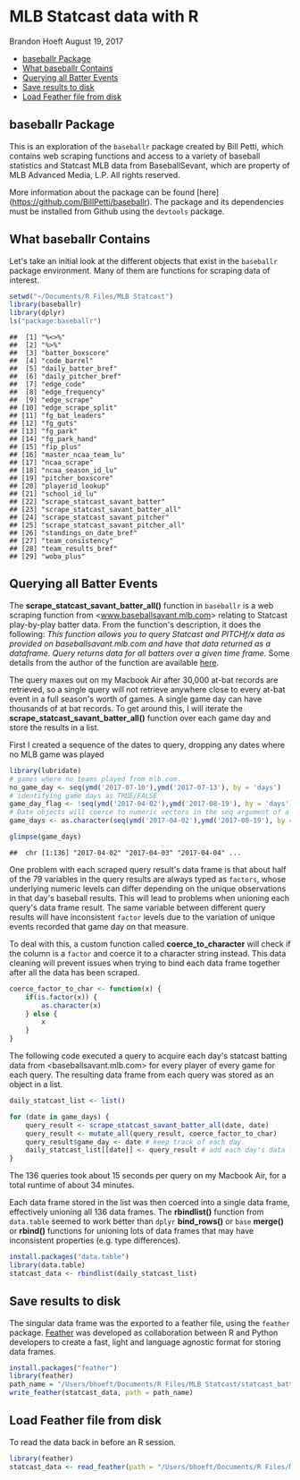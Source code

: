 MLB Statcast data with R
================
Brandon Hoeft
August 19, 2017

-   [baseballr Package](#baseballr-package)
-   [What baseballr Contains](#what-baseballr-contains)
-   [Querying all Batter Events](#querying-all-batter-events)
-   [Save results to disk](#save-results-to-disk)
-   [Load Feather file from disk](#load-feather-file-from-disk)

baseballr Package
-----------------

This is an exploration of the `baseballr` package created by Bill Petti, which contains web scraping functions and access to a variety of baseball statistics and Statcast MLB data from BaseballSevant, which are property of MLB Advanced Media, L.P. All rights reserved.

More information about the package can be found \[here\] (<https://github.com/BillPetti/baseballr>). The package and its dependencies must be installed from Github using the `devtools` package.

What baseballr Contains
-----------------------

Let's take an initial look at the different objects that exist in the `baseballr` package environment. Many of them are functions for scraping data of interest.

``` r
setwd("~/Documents/R Files/MLB Statcast")
library(baseballr)
library(dplyr)
ls("package:baseballr")
```

    ##  [1] "%<>%"                              
    ##  [2] "%>%"                               
    ##  [3] "batter_boxscore"                   
    ##  [4] "code_barrel"                       
    ##  [5] "daily_batter_bref"                 
    ##  [6] "daily_pitcher_bref"                
    ##  [7] "edge_code"                         
    ##  [8] "edge_frequency"                    
    ##  [9] "edge_scrape"                       
    ## [10] "edge_scrape_split"                 
    ## [11] "fg_bat_leaders"                    
    ## [12] "fg_guts"                           
    ## [13] "fg_park"                           
    ## [14] "fg_park_hand"                      
    ## [15] "fip_plus"                          
    ## [16] "master_ncaa_team_lu"               
    ## [17] "ncaa_scrape"                       
    ## [18] "ncaa_season_id_lu"                 
    ## [19] "pitcher_boxscore"                  
    ## [20] "playerid_lookup"                   
    ## [21] "school_id_lu"                      
    ## [22] "scrape_statcast_savant_batter"     
    ## [23] "scrape_statcast_savant_batter_all" 
    ## [24] "scrape_statcast_savant_pitcher"    
    ## [25] "scrape_statcast_savant_pitcher_all"
    ## [26] "standings_on_date_bref"            
    ## [27] "team_consistency"                  
    ## [28] "team_results_bref"                 
    ## [29] "woba_plus"

Querying all Batter Events
--------------------------

The **scrape\_statcast\_savant\_batter\_all()** function in `baseballr` is a web scraping function from &lt;www.baseballsavant.mlb.com&gt; relating to Statcast play-by-play batter data. From the function's description, it does the following: *This function allows you to query Statcast and PITCHf/x data as provided on baseballsavant.mlb.com and have that data returned as a dataframe. Query returns data for all batters over a given time frame.* Some details from the author of the function are available [here](https://github.com/BillPetti/baseballr/blob/master/baseballr_Updates/baseballr_updates_05_08_2017.md).

The query maxes out on my Macbook Air after 30,000 at-bat records are retrieved, so a single query will not retrieve anywhere close to every at-bat event in a full season's worth of games. A single game day can have thousands of at bat records. To get around this, I will iterate the **scrape\_statcast\_savant\_batter\_all()** function over each game day and store the results in a list.

First I created a sequence of the dates to query, dropping any dates where no MLB game was played

``` r
library(lubridate)
# games where no teams played from mlb.com.
no_game_day <- seq(ymd('2017-07-10'),ymd('2017-07-13'), by = 'days')
# identifying game days as TRUE/FALSE
game_day_flag <- !seq(ymd('2017-04-02'),ymd('2017-08-19'), by = 'days') %in% no_game_day
# Date objects will coerce to numeric vectors in the seq argument of a for loop. coerce to character.
game_days <- as.character(seq(ymd('2017-04-02'),ymd('2017-08-19'), by = 'days')[game_day_flag])

glimpse(game_days)
```

    ##  chr [1:136] "2017-04-02" "2017-04-03" "2017-04-04" ...

One problem with each scraped query result's data frame is that about half of the 79 variables in the query results are always typed as `factors`, whose underlying numeric levels can differ depending on the unique observations in that day's baseball results. This will lead to problems when unioning each query's data frame result. The same variable between different query results will have inconsistent `factor` levels due to the variation of unique events recorded that game day on that measure.

To deal with this, a custom function called **coerce\_to\_character** will check if the column is a `factor` and coerce it to a character string instead. This data cleaning will prevent issues when trying to bind each data frame together after all the data has been scraped.

``` r
coerce_factor_to_char <- function(x) {
    if(is.factor(x)) {
        as.character(x)
    } else {
        x
    }
}
```

The following code executed a query to acquire each day's statcast batting data from &lt;baseballsavant.mlb.com&gt; for every player of every game for each query. The resulting data frame from each query was stored as an object in a list.

``` r
daily_statcast_list <- list()

for (date in game_days) {
    query_result <- scrape_statcast_savant_batter_all(date, date)
    query_result <- mutate_all(query_result, coerce_factor_to_char)
    query_result$game_day <- date # keep track of each day.
    daily_statcast_list[[date]] <- query_result # add each day's data frame to list. 
}
```

The 136 queries took about 15 seconds per query on my Macbook Air, for a total runtime of about 34 minutes.

Each data frame stored in the list was then coerced into a single data frame, effectively unioning all 136 data frames. The **rbindlist()** function from `data.table` seemed to work better than `dplyr` **bind\_rows()** or `base` **merge()** or **rbind()** functions for unioning lots of data frames that may have inconsistent properties (e.g. type differences).

``` r
install.packages("data.table")
library(data.table)
statcast_data <- rbindlist(daily_statcast_list)
```

Save results to disk
--------------------

The singular data frame was the exported to a feather file, using the `feather` package. [Feather](https://github.com/wesm/feather/blob/master/README.md) was developed as collaboration between R and Python developers to create a fast, light and language agnostic format for storing data frames.

``` r
install.packages("feather")
library(feather)
path_name = "/Users/bhoeft/Documents/R Files/MLB Statcast/statcast_batter_data.feather"
write_feather(statcast_data, path = path_name)
```

Load Feather file from disk
---------------------------

To read the data back in before an R session.

``` r
library(feather)
statcast_data <- read_feather(path = "/Users/bhoeft/Documents/R Files/MLB Statcast/statcast_batter_data.feather")
```

